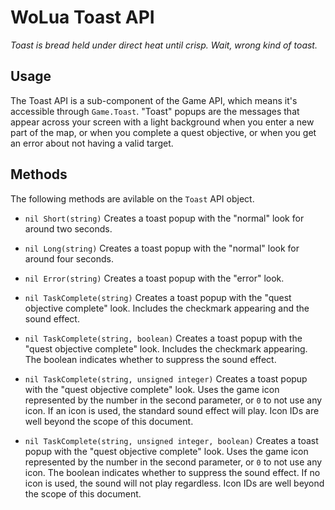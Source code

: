# WoLua Toast API
_Toast is bread held under direct heat until crisp. Wait, wrong kind of toast._

## Usage
The Toast API is a sub-component of the Game API, which means it's accessible through `Game.Toast`. "Toast" popups are the messages that appear across your screen with a light background when you enter a new part of the map, or when you complete a quest objective, or when you get an error about not having a valid target.

## Methods
The following methods are avilable on the `Toast` API object.

- `nil Short(string)`
  Creates a toast popup with the "normal" look for around two seconds.

- `nil Long(string)`
  Creates a toast popup with the "normal" look for around four seconds.

- `nil Error(string)`
  Creates a toast popup with the "error" look.

- `nil TaskComplete(string)`
  Creates a toast popup with the "quest objective complete" look. Includes the checkmark appearing and the sound effect.

- `nil TaskComplete(string, boolean)`
  Creates a toast popup with the "quest objective complete" look. Includes the checkmark appearing. The boolean indicates whether to suppress the sound effect.

- `nil TaskComplete(string, unsigned integer)`
  Creates a toast popup with the "quest objective complete" look. Uses the game icon represented by the number in the second parameter, or `0` to not use any icon. If an icon is used, the standard sound effect will play.
  Icon IDs are well beyond the scope of this document.

- `nil TaskComplete(string, unsigned integer, boolean)`
  Creates a toast popup with the "quest objective complete" look. Uses the game icon represented by the number in the second parameter, or `0` to not use any icon. The boolean indicates whether to suppress the sound effect. If no icon is used, the sound will not play regardless.
  Icon IDs are well beyond the scope of this document.
